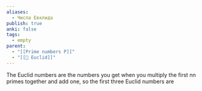 ```yaml
---
aliases:
  - Числа Евклида
publish: true
anki: false
tags:
  - empty
parent:
  - "[[Prime numbers P]]"
  - "[[👤 Euclid]]"
---
```


The Euclid numbers are the numbers you get when you multiply the first nn primes together and add one, so the first three Euclid numbers are


